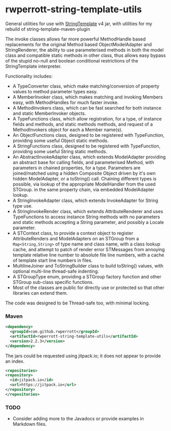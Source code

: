 # rwperrott-string-template-utils
General utilities for use with [StringTemplate](http://www.stringtemplate.org/) v4 jar, with utilities for my rebuild of string-template-maven-plugin

The invoke classes allows far more powerful MethodHandle based replacements for the original Method based
ObjectModelAdapter and StringRenderer, the ability to use parameterised methods in both the model class and compatible
static methods in other class, thus allows easy bypass of the stupid no-null and boolean conditional restrictions of
the StringTemplate interpreter.

Functionality includes:
- A TypeConverter class, which make matching/conversion of property values to method parameter types easy.
- A MemberInvoker class, which makes matching and invoking Members easy, with MethodHandles for much faster invoke.
- A MethodInvokers class, which can be fast searched for both instance and static MemberInvoker objects.
- A TypeFunctions class, which allow registration, for a type, of instance fields and methods, and static methods
  methods, and request of a MethodInvokers object for each a Member name(s).
- An ObjectFunctions class, designed to be registered with TypeFunction, providing some useful Object static methods.
- A StringFunctions class, designed to be registered with TypeFunction, providing some useful String static methods.
- An AbstractInvokeAdapter class, which extends ModelAdapter providing an abstract base for calling fields,
  and parameterised Method, with parameters in chained properties, for a type.  Parameters are joined/matched using a
  hidden Composite Object driven by it's own hidden ModelAdapter, or a toString() call.  Chaining different types is
  possible, via lookup of the appropriate ModelHandler from the used STGroup.
  in the same property chain, via embedded ModelAdapter lookup.
- A StringInvokeAdapter class, which extends InvokeAdapter for String type use.
- A StringInvokeRender class, which extends AttributeRenderer and uses TypeFunctions to access instance String methods
  with no parameters and static methods accepting a String parameter, and possibly a Locale parameter.
- A STContext class, to provide a context object to register AttributeRenders and ModelAdapters
  on an STGroup from a `Map<String,String>` of type name and class name, with a class lookup cache, 
  and attempt to patch of render error STMessages from annoying template relative line number to absolute
  file line numbers, with a cache of template start line numbers in files.
- MultilineJoiner and ToStringBuilder class to build toString() values, with optional multi-line thread-safe indenting.
- A STGroupType enum, providing a STGroup factory function and other STGroup sub-class specific functions. 
- Most of the classes are public for directly use or protected so that other libraries can extend them.

The code was designed to be Thread-safe too, with minimal locking.

### Maven
```xml
<dependency>
  <groupId>com.github.rwperrott</groupId>
  <artifactId>rwperrott-string-template-utils</artifactId>
  <version>2.2.3</version>
</dependency>
```

The jars could be requested using jitpack.io; it does not appear to provide an index.
```xml
<repositories>
<repository>
  <id>jitpack.io</id>
  <url>https://jitpack.io</url>
</repository>
</repositories>
```


### TODO
- Consider adding more to the Javadocs or provide examples in Markdown files.
